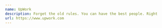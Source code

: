 ```yaml
---
name: UpWork
description: Forget the old rules. You can have the best people. Right now. Right here.
url: https://www.upwork.com
---
```

